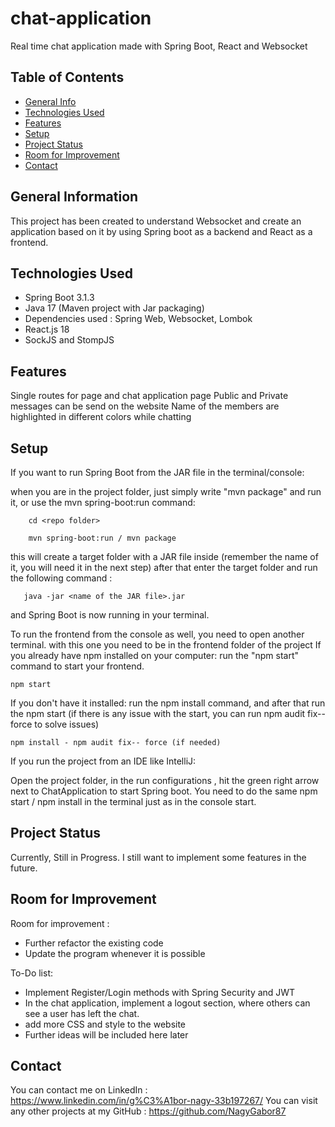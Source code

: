 # chat-application
Real time chat application made with Spring Boot, React and Websocket

## Table of Contents
* [General Info](#general-information)
* [Technologies Used](#technologies-used)
* [Features](#features)
* [Setup](#setup)
* [Project Status](#project-status)
* [Room for Improvement](#room-for-improvement)
* [Contact](#contact)


## General Information 
This project has been created to understand Websocket and create an application based on it
by using Spring boot as a backend and React as a frontend.

## Technologies Used

- Spring Boot 3.1.3
- Java 17 (Maven project with Jar packaging)
- Dependencies used : Spring Web, Websocket, Lombok
- React.js 18
- SockJS and StompJS

## Features

Single routes for page and chat application page
Public and Private messages can be send on the website
Name of the members are highlighted in different colors while chatting

## Setup

If you want to run Spring Boot from the JAR file in the terminal/console: 

when you are in the project folder, just simply write "mvn package" and run it, or use the mvn spring-boot:run command:

        cd <repo folder>

        mvn spring-boot:run / mvn package

this will create a target folder with a JAR file inside (remember the name of it, you will need it in the next step)
after that enter the target folder and run the following command :

       java -jar <name of the JAR file>.jar

and Spring Boot is now running in your terminal.

To run the frontend from the console as well, you need to open another terminal.
with this one you need to be in the frontend folder of the project
If you already have npm installed on your computer:
run the "npm start" command to start your frontend.

    npm start
If you don't have it installed:
run the npm install command, and after that run the npm start 
(if there is any issue with the start, you can run npm audit fix-- force to solve issues)

    npm install - npm audit fix-- force (if needed)

If you run the project from an IDE like IntelliJ:

Open the project folder, in the run configurations , hit the green right arrow next to ChatApplication 
to start Spring boot.
You need to do the same npm start / npm install in the terminal just as in the console start.


## Project Status
Currently, Still in Progress. I still want to implement some features in the future.

## Room for Improvement

Room for improvement :
- Further refactor the existing code
- Update the program whenever it is possible

To-Do list:
- Implement Register/Login methods with Spring Security and JWT
- In the chat application, implement a logout section, where others can see a user has left the chat.
- add more CSS and style to the website
- Further ideas will be included here later



## Contact

You can contact me on LinkedIn : https://www.linkedin.com/in/g%C3%A1bor-nagy-33b197267/
You can visit any other projects at my GitHub : https://github.com/NagyGabor87






